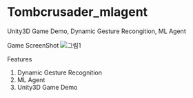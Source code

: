 # Tombcrusader_mlagent
Unity3D Game Demo, Dynamic Gesture Recongition, ML Agent

Game ScreenShot
![그림1](https://user-images.githubusercontent.com/61224394/109665780-e0731b80-7bb1-11eb-8916-f5c9f5092ed9.png)

Features
1. Dynamic Gesture Recognition 
2. ML Agent
3. Unity3D Game Demo
